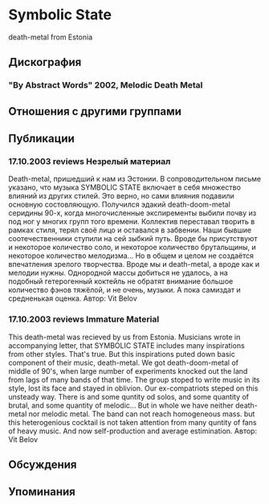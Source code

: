 # Symbolic State

death-metal from Estonia

## Дискография

### "By Abstract Words" 2002, Melodic Death Metal




## Отношения с другими группами


## Публикации

### 17.10.2003 reviews Незрелый материал

Death-metal, пришедший к нам из Эстонии. В сопроводительном письме указано, что музыка SYMBOLIC STATE включает в себя множество влияний из других стилей. Это верно, но сами влияния подавили основную состовляющую. Получился эдакий death-doom-metal серидины 90-х, когда многочисленные экспиременты выбили почву из под ног у многих групп того времени. Коллектив переставал творить в рамках стиля, терял своё лицо и оставался в забвении. Наши бывшие соотечественники ступили на сей зыбкий путь. Вроде бы присутствуют и некоторое количество соло, и некоторое количество брутальщины, и некоторое количество мелодизма... Но в общем и целом не создаётся впечатления зрелого творчества. Вроде мы и death-metal, а вроде как и мелодии нужны. Однородной массы добиться не удалось, а на подобный гетерогенный коктейль не обратят внимание большое количество фэнов тяжёлой, и не очень, музыки. А пока самиздат и средненькая оценка.
Автор: Vit Belov

### 17.10.2003 reviews Immature Material

This death-metal was&nbsp;recieved&nbsp;by us from Estonia. Musicians wrote in accompanying letter, that SYMBOLIC STATE includes many inspirations from other styles. That's true. But this inspirations&nbsp;puted down basic component&nbsp;of their music, death-metal. We got death-doom-metal of middle of 90's, when large number of experiments knocked out the land from lags of many bands of that time. The group stoped to write music in its style, lost its face and stayed in oblivion. Our ex-compatriots steped on this unsteady way. There is and some quntity od solos, and some quantity of brutal, and some quantity of melodic... But in whole we have neither death-metal nor melodic metal. The band can not&nbsp;reach homogeneous mass. but this heterogenious cocktail is not taken attention from many quntity of fans of heavy music. And now self-production and average estimination.
Автор: Vit Belov


## Обсуждения


## Упоминания

